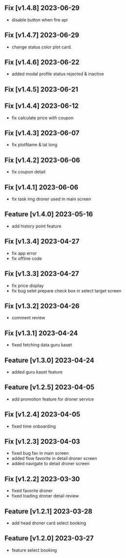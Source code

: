 ## Fix [v1.4.8] 2023-06-29
- disable button when fire api

## Fix [v1.4.7] 2023-06-29

- change status color plot card.

## Fix [v1.4.6] 2023-06-22

- added modal profile status rejected & inactive

## Fix [v1.4.5] 2023-06-21

## Fix [v1.4.4] 2023-06-12

- fix calculate price with coupon

## Fix [v1.4.3] 2023-06-07

- fix plotName & lat long

## Fix [v1.4.2] 2023-06-06

- fix coupon detail

## Fix [v1.4.1] 2023-06-06

- fix task img droner used in main screen

## Feature [v1.4.0] 2023-05-16

- add history point feature

## Fix [v1.3.4] 2023-04-27

- fix app error
- fix offline code

## Fix [v1.3.3] 2023-04-27

- fix price display
- fix bug selet prepare check box in select target screen

## Fix [v1.3.2] 2023-04-26

- comment review

## Fix [v1.3.1] 2023-04-24

- fixed fetching data guru kaset

## Feature [v1.3.0] 2023-04-24

- added guru kaset feature

## Feature [v1.2.5] 2023-04-05

- add promotion feature for droner service

## Fix [v1.2.4] 2023-04-05

- fixed time onboarding

## Fix [v1.2.3] 2023-04-03

- fixed bug fav in main screen
- added flow favorite in detail droner screen
- added navigate to detail droner screen

## Fix [v1.2.2] 2023-03-30

- fixed favorite droner
- fixed loading droner detail review

## Feature [v1.2.1] 2023-03-28

- add head droner card select booking

## Feature [v1.2.0] 2023-03-27

- feature select booking

